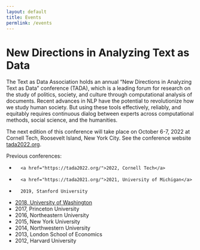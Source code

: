 ```yaml
---
layout: default
title: Events
permlink: /events
---
```


# New Directions in Analyzing Text as Data

The Text as Data Association holds an annual “New Directions in Analyzing Text as Data” conference (TADA),
which is
a leading forum for research on the study of politics, society, and culture through computational analysis of documents. Recent advances in NLP have the potential to revolutionize how we study human society. But using these tools effectively, reliably, and equitably requires continuous dialog between experts across computational methods, social science, and the humanities.


The next edition of this conference will take place on
October 6-7, 2022 at Cornell Tech, Roosevelt Island, New York City.  See the conference website <a href="https://tada2022.org/">tada2022.org</a>.

Previous conferences:

-       <a href="https://tada2022.org/">2022, Cornell Tech</a>
-       <a href="https://tada2021.org/">2021, University of Michigan</a>
-       2019, Stanford University
-	<a href="https://nlp.washington.edu/tada2018">2018, University of Washington</a>
-	2017, Princeton University
-	2016, Northeastern University
-	2015, New York University
-	2014, Northwestern University
-	2013, London School of Economics
-	2012, Harvard University



<!--
<div>
<iframe src="https://calendar.google.com/calendar/embed?src=ulh7aikc87urba28um67eui7u4%40group.calendar.google.com&ctz=Europe/London" style="border: 0" width="800" height="600" frameborder="0" scrolling="no"></iframe>
</div> -->
